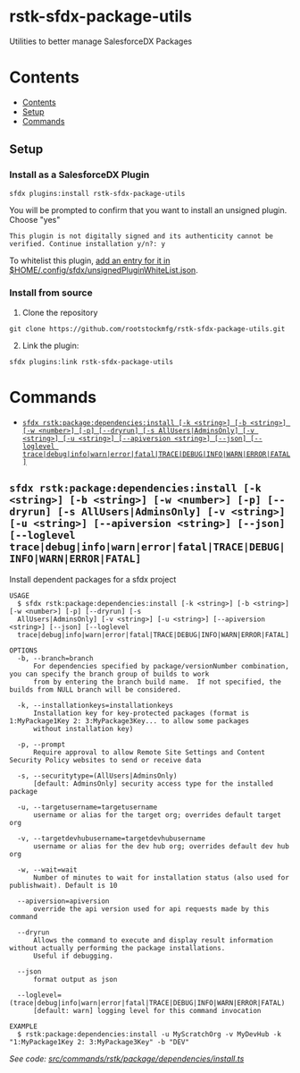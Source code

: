 rstk-sfdx-package-utils
=======================

Utilities to better manage SalesforceDX Packages

# Contents
<!-- toc -->
* [Contents](#contents)
* [Setup](#setup)
* [Commands](#commands)
<!-- tocstop -->

## Setup
### **Install as a SalesforceDX Plugin**

```  
sfdx plugins:install rstk-sfdx-package-utils
```
You will be prompted to confirm that you want to install an unsigned plugin. Choose "yes"
```  
This plugin is not digitally signed and its authenticity cannot be verified. Continue installation y/n?: y
```

To whitelist this plugin, [add an entry for it in $HOME/.config/sfdx/unsignedPluginWhiteList.json](https://developer.salesforce.com/blogs/2017/10/salesforce-dx-cli-plugin-update.html).

### **Install from source**
1. Clone the repository
```  
git clone https://github.com/rootstockmfg/rstk-sfdx-package-utils.git
```
2. Link the plugin:
```
sfdx plugins:link rstk-sfdx-package-utils
```
# Commands
<!-- commands -->
* [`sfdx rstk:package:dependencies:install [-k <string>] [-b <string>] [-w <number>] [-p] [--dryrun] [-s AllUsers|AdminsOnly] [-v <string>] [-u <string>] [--apiversion <string>] [--json] [--loglevel trace|debug|info|warn|error|fatal|TRACE|DEBUG|INFO|WARN|ERROR|FATAL]`](#sfdx-rstkpackagedependenciesinstall--k-string--b-string--w-number--p---dryrun--s-allusersadminsonly--v-string--u-string---apiversion-string---json---loglevel-tracedebuginfowarnerrorfataltracedebuginfowarnerrorfatal)

## `sfdx rstk:package:dependencies:install [-k <string>] [-b <string>] [-w <number>] [-p] [--dryrun] [-s AllUsers|AdminsOnly] [-v <string>] [-u <string>] [--apiversion <string>] [--json] [--loglevel trace|debug|info|warn|error|fatal|TRACE|DEBUG|INFO|WARN|ERROR|FATAL]`

Install dependent packages for a sfdx project

```
USAGE
  $ sfdx rstk:package:dependencies:install [-k <string>] [-b <string>] [-w <number>] [-p] [--dryrun] [-s 
  AllUsers|AdminsOnly] [-v <string>] [-u <string>] [--apiversion <string>] [--json] [--loglevel 
  trace|debug|info|warn|error|fatal|TRACE|DEBUG|INFO|WARN|ERROR|FATAL]

OPTIONS
  -b, --branch=branch
      For dependencies specified by package/versionNumber combination, you can specify the branch group of builds to work 
      from by entering the branch build name.  If not specified, the builds from NULL branch will be considered.

  -k, --installationkeys=installationkeys
      Installation key for key-protected packages (format is 1:MyPackage1Key 2: 3:MyPackage3Key... to allow some packages 
      without installation key)

  -p, --prompt
      Require approval to allow Remote Site Settings and Content Security Policy websites to send or receive data

  -s, --securitytype=(AllUsers|AdminsOnly)
      [default: AdminsOnly] security access type for the installed package

  -u, --targetusername=targetusername
      username or alias for the target org; overrides default target org

  -v, --targetdevhubusername=targetdevhubusername
      username or alias for the dev hub org; overrides default dev hub org

  -w, --wait=wait
      Number of minutes to wait for installation status (also used for publishwait). Default is 10

  --apiversion=apiversion
      override the api version used for api requests made by this command

  --dryrun
      Allows the command to execute and display result information without actually performing the package installations.  
      Useful if debugging.

  --json
      format output as json

  --loglevel=(trace|debug|info|warn|error|fatal|TRACE|DEBUG|INFO|WARN|ERROR|FATAL)
      [default: warn] logging level for this command invocation

EXAMPLE
  $ rstk:package:dependencies:install -u MyScratchOrg -v MyDevHub -k "1:MyPackage1Key 2: 3:MyPackage3Key" -b "DEV"
```

_See code: [src/commands/rstk/package/dependencies/install.ts](https://github.com/RootstockMFG/rstk-sfdx-package-utils/blob/v0.1.9/src/commands/rstk/package/dependencies/install.ts)_
<!-- commandsstop -->
